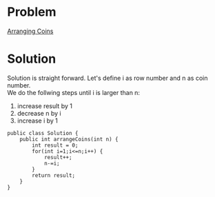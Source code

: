 # Problem
[Arranging Coins](https://leetcode.com/problems/arranging-coins)
# Solution
Solution is straight forward.  Let's define i as row number and n as coin number.  
We do the follwing steps until i is larger than n:  
1. increase result by 1
2. decrease n by i
3. increase i by 1

```
public class Solution {
    public int arrangeCoins(int n) {
        int result = 0;
        for(int i=1;i<=n;i++) {
            result++;
            n-=i;
        }
        return result;
    }
}
```

